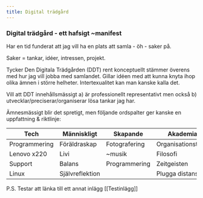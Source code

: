 ```yaml
---
title: Digital trädgård
---
```


### Digital trädgård - ett hafsigt ~manifest

Har en tid funderat att jag vill ha en plats att samla - öh - saker på.

Saker = tankar, idéer, intressen, projekt.

Tycker Den Digitala Trädgården (DDT) rent konceptuellt stämmer överens med hur jag vill jobba med samlandet.
Gillar idéen med att kunna knyta ihop olika ämnen i större helheter. Intertexualitet kan man kanske kalla det.

Vill att DDT innehållsmässigt a) är professionellt representativt men också b) utvecklar/preciserar/organiserar lösa tankar jag har.

Ämnesmässigt blir det spretigt, men följande ordspalter ger kanske en uppfattning & riktlinje:

| Tech          | Människligt     | Skapande      | Akademia           |
|---------------|-----------------|---------------|--------------------|
| Programmering | Föräldraskap    | Fotografering | Organisationsteori |
| Lenovo x220   | Livi            | ~musik        | Filosofi           |
| Support       | Balans          | Programmering | Zeitgeisten        |
| Linux         | Självreflektion |               | Plugga distans     |



P.S. Testar att länka till ett annat inlägg [[Testinlägg]]